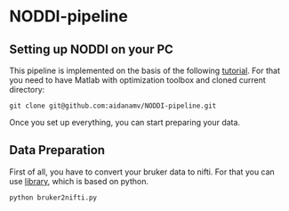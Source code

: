 # NODDI-pipeline
## Setting up NODDI on your PC
This pipeline is implemented on the basis of the following [tutorial](http://mig.cs.ucl.ac.uk/index.php?n=Tutorial.NODDImatlab).
For that you need to have Matlab with optimization toolbox and cloned current directory:

`git clone git@github.com:aidanamv/NODDI-pipeline.git` 

Once you set up everything, you can start preparing your data. 

## Data Preparation
First of all, you have to convert your bruker data to nifti. For that you can use [library](https://github.com/SebastianoF/bruker2nifti), which is based on python. 

`python bruker2nifti.py` 
